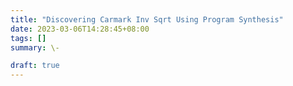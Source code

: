 ```yaml
---
title: "Discovering Carmark Inv Sqrt Using Program Synthesis"
date: 2023-03-06T14:28:45+08:00
tags: []
summary: \-

draft: true
---
```


